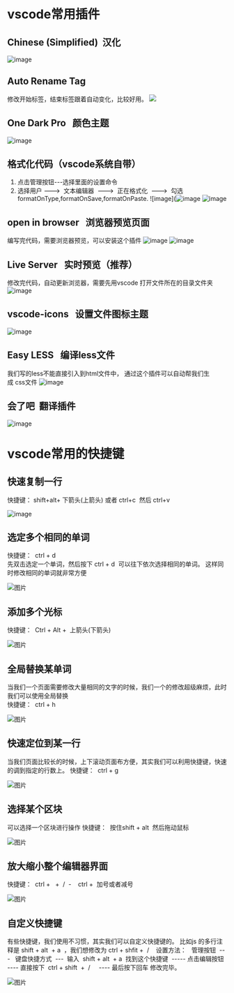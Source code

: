 # vscode常用插件
## Chinese (Simplified)  汉化 
![image](https://i0.hdslb.com/bfs/article/bf1570da09ae51a078581e1b2924264642aff88d.png@1256w_242h_!web-article-pic.avif)
## Auto Rename Tag 
修改开始标签，结束标签跟着自动变化，比较好用。 
![](https://i0.hdslb.com/bfs/article/110e9efeecca99aad6876bc8e83da2a5b2245ff9.png@1256w_286h_!web-article-pic.avif)
## One Dark Pro   颜色主题 
![image](https://i0.hdslb.com/bfs/article/cf24793ac2e31d5e9cdf080492143ceed35246e1.png@1256w_260h_!web-article-pic.avif)
## 格式化代码（vscode系统自带） 
1. 点击管理按钮---选择里面的设置命令
2.  选择用户 --->  文本编辑器  --->  正在格式化  --->  勾选formatOnType,formatOnSave,formatOnPaste.
![image](![image](https://github.com/user-attachments/assets/868dbdb4-04fb-495b-9036-5f99aa2528cd)
![image](https://i0.hdslb.com/bfs/article/98b24e9acd4ccda6774763efe1ed1bcac1669d94.png@1256w_880h_!web-article-pic.avif)
## open in browser   浏览器预览页面  
编写完代码，需要浏览器预览，可以安装这个插件 
![image](https://i0.hdslb.com/bfs/article/17a8e27dcaa6dc39a20d45136e8862bc1e7b6db9.png@1256w_274h_!web-article-pic.avif)
![image](https://i0.hdslb.com/bfs/article/9cc36872cff258e589edc90e6683ca055ba1ce9e.png@1256w_730h_!web-article-pic.avif)
## Live Server   实时预览（推荐） 
修改完代码，自动更新浏览器，需要先用vscode 打开文件所在的目录文件夹 
![image](https://i0.hdslb.com/bfs/article/c149cb25a3f2096a5088533fac6f1145043f484d.png@1256w_244h_!web-article-pic.avif)
## vscode-icons   设置文件图标主题 
![image](https://i0.hdslb.com/bfs/article/082202d66f4a816aa0d5c54c07429a044f37ddf9.png@1256w_260h_!web-article-pic.avif)
## Easy LESS   编译less文件 
我们写的less不能直接引入到html文件中， 通过这个插件可以自动帮我们生成 css文件 
![image](https://i0.hdslb.com/bfs/article/af1827d7d9ebb7daf90b1b24e3aefe3d9bf3aab7.png@1256w_264h_!web-article-pic.avif)
## 会了吧   翻译插件
![image](https://i0.hdslb.com/bfs/article/a38d9d4cbe9156e3c06b899ad283eaf437f04cba.png@1256w_228h_!web-article-pic.avif)
# vscode常用的快捷键 
## 快速复制一行
快捷键： shift+alt+ 下箭头(上箭头) 或者 ctrl+c  然后 ctrl+v 

![image](https://i0.hdslb.com/bfs/article/d587978b741791acb276a03117bb99b3205213fc.gif@1256w_340h_!web-article-pic.avif)
## 选定多个相同的单词
快捷键：  ctrl + d  
先双击选定一个单词，然后按下 ctrl + d  可以往下依次选择相同的单词。 这样同时修改相同的单词就非常方便 

![图片](https://i0.hdslb.com/bfs/article/836a2fd74704fb0ddee6571af469b4663233e640.gif@1256w_542h_!web-article-pic.avif)
## 添加多个光标
快捷键：  Ctrl + Alt +  上箭头(下箭头) 

![图片](https://i0.hdslb.com/bfs/article/7d131b308b1abb05bae2a9258bef4b2350d83f5c.gif@!web-article-pic.avif)
## 全局替换某单词
当我们一个页面需要修改大量相同的文字的时候，我们一个的修改超级麻烦，此时我们可以使用全局替换   
快捷键：  ctrl + h

![图片](https://i0.hdslb.com/bfs/article/3be36a5eb8a5cf7f6845a7bc3b8c16c202a406c4.gif@1256w_648h_!web-article-pic.avif)
## 快速定位到某一行
当我们页面比较长的时候，上下滚动页面布方便，其实我们可以利用快捷键，快速的调到指定的行数上。
快捷键：  ctrl + g 

![图片](https://i0.hdslb.com/bfs/article/2eb1e263469b1bc4d6ccaac99fa001bd60bab243.gif@1256w_784h_!web-article-pic.avif)
## 选择某个区块
可以选择一个区块进行操作
快捷键：  按住shift + alt  然后拖动鼠标 

![图片](https://i0.hdslb.com/bfs/article/b540b4d1a6e0b4d2008620540ebde3dfbe6265ca.gif@!web-article-pic.avif)
## 放大缩小整个编辑器界面
快捷键：  ctrl +   +  /  -    ctrl +  加号或者减号

![图片](https://i0.hdslb.com/bfs/article/4e468ac4893bbf98beb98614b689ee2b72e812db.gif@1256w_876h_!web-article-pic.avif)
## 自定义快捷键
有些快捷键，我们使用不习惯，其实我们可以自定义快捷键的。
比如js 的多行注释是 shift + alt  + a  ，我们想修改为 ctrl + shfit +  /   
设置方法：   管理按钮  ---   键盘快捷方式  ---  输入  shift + alt  + a  找到这个快捷键  ----- 点击编辑按钮  ---- 直接按下  ctrl + shift  +  /     ---- 最后按下回车 修改完毕。

![图片](https://i0.hdslb.com/bfs/article/070e4f32b7326196062f020bbc3a91b30c7e470c.gif@1256w_874h_!web-article-pic.avif)





